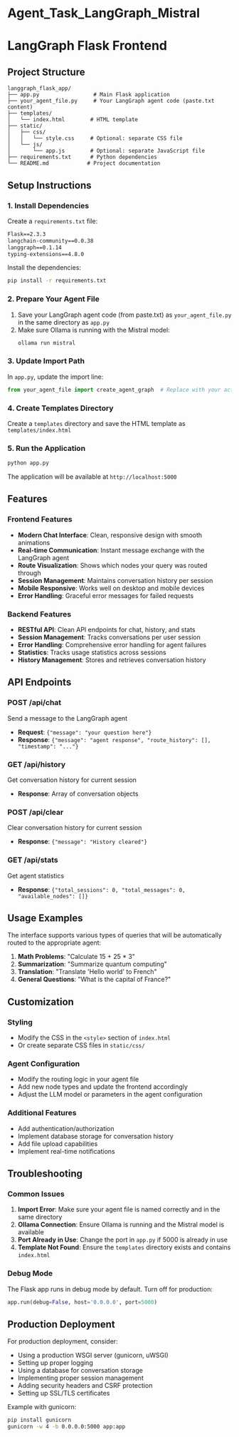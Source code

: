 # Agent_Task_LangGraph_Mistral

# LangGraph Flask Frontend

## Project Structure

```
langgraph_flask_app/
├── app.py                 # Main Flask application
├── your_agent_file.py     # Your LangGraph agent code (paste.txt content)
├── templates/
│   └── index.html        # HTML template
├── static/
│   ├── css/
│   │   └── style.css     # Optional: separate CSS file
│   └── js/
│       └── app.js        # Optional: separate JavaScript file
├── requirements.txt      # Python dependencies
└── README.md            # Project documentation
```

## Setup Instructions

### 1. Install Dependencies

Create a `requirements.txt` file:

```txt
Flask==2.3.3
langchain-community==0.0.38
langgraph==0.1.14
typing-extensions==4.8.0
```

Install the dependencies:

```bash
pip install -r requirements.txt
```

### 2. Prepare Your Agent File

1. Save your LangGraph agent code (from paste.txt) as `your_agent_file.py` in the same directory as `app.py`
2. Make sure Ollama is running with the Mistral model:
   ```bash
   ollama run mistral
   ```

### 3. Update Import Path

In `app.py`, update the import line:
```python
from your_agent_file import create_agent_graph  # Replace with your actual file name
```

### 4. Create Templates Directory

Create a `templates` directory and save the HTML template as `templates/index.html`

### 5. Run the Application

```bash
python app.py
```

The application will be available at `http://localhost:5000`

## Features

### Frontend Features
- **Modern Chat Interface**: Clean, responsive design with smooth animations
- **Real-time Communication**: Instant message exchange with the LangGraph agent
- **Route Visualization**: Shows which nodes your query was routed through
- **Session Management**: Maintains conversation history per session
- **Mobile Responsive**: Works well on desktop and mobile devices
- **Error Handling**: Graceful error messages for failed requests

### Backend Features
- **RESTful API**: Clean API endpoints for chat, history, and stats
- **Session Management**: Tracks conversations per user session
- **Error Handling**: Comprehensive error handling for agent failures
- **Statistics**: Tracks usage statistics across sessions
- **History Management**: Stores and retrieves conversation history

## API Endpoints

### POST /api/chat
Send a message to the LangGraph agent
- **Request**: `{"message": "your question here"}`
- **Response**: `{"message": "agent response", "route_history": [], "timestamp": "..."}`

### GET /api/history
Get conversation history for current session
- **Response**: Array of conversation objects

### POST /api/clear
Clear conversation history for current session
- **Response**: `{"message": "History cleared"}`

### GET /api/stats
Get agent statistics
- **Response**: `{"total_sessions": 0, "total_messages": 0, "available_nodes": []}`

## Usage Examples

The interface supports various types of queries that will be automatically routed to the appropriate agent:

1. **Math Problems**: "Calculate 15 + 25 * 3"
2. **Summarization**: "Summarize quantum computing"
3. **Translation**: "Translate 'Hello world' to French"
4. **General Questions**: "What is the capital of France?"

## Customization

### Styling
- Modify the CSS in the `<style>` section of `index.html`
- Or create separate CSS files in `static/css/`

### Agent Configuration
- Modify the routing logic in your agent file
- Add new node types and update the frontend accordingly
- Adjust the LLM model or parameters in the agent configuration

### Additional Features
- Add authentication/authorization
- Implement database storage for conversation history
- Add file upload capabilities
- Implement real-time notifications

## Troubleshooting

### Common Issues

1. **Import Error**: Make sure your agent file is named correctly and in the same directory
2. **Ollama Connection**: Ensure Ollama is running and the Mistral model is available
3. **Port Already in Use**: Change the port in `app.py` if 5000 is already in use
4. **Template Not Found**: Ensure the `templates` directory exists and contains `index.html`

### Debug Mode
The Flask app runs in debug mode by default. Turn off for production:
```python
app.run(debug=False, host='0.0.0.0', port=5000)
```

## Production Deployment

For production deployment, consider:
- Using a production WSGI server (gunicorn, uWSGI)
- Setting up proper logging
- Using a database for conversation storage
- Implementing proper session management
- Adding security headers and CSRF protection
- Setting up SSL/TLS certificates

Example with gunicorn:
```bash
pip install gunicorn
gunicorn -w 4 -b 0.0.0.0:5000 app:app
```
